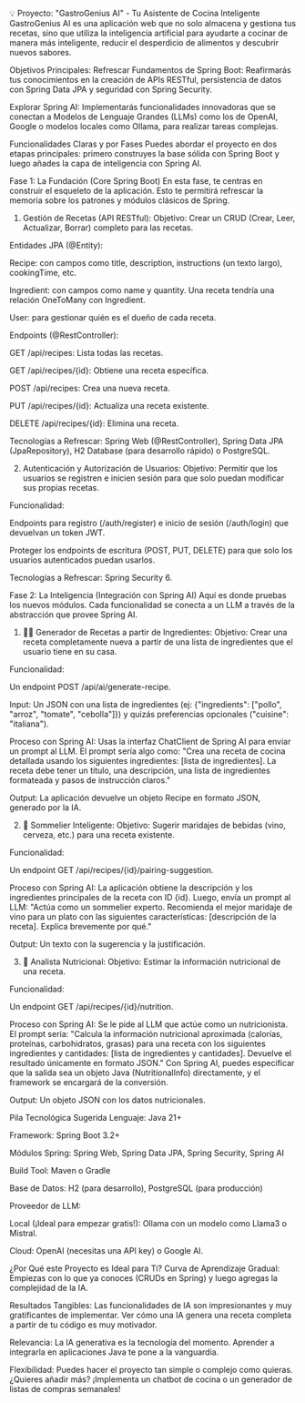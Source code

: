 💡 Proyecto: "GastroGenius AI" - Tu Asistente de Cocina Inteligente
GastroGenius AI es una aplicación web que no solo almacena y gestiona tus recetas, sino que utiliza la inteligencia artificial para ayudarte a cocinar de manera más inteligente, reducir el desperdicio de alimentos y descubrir nuevos sabores.

Objetivos Principales:
Refrescar Fundamentos de Spring Boot: Reafirmarás tus conocimientos en la creación de APIs RESTful, persistencia de datos con Spring Data JPA y seguridad con Spring Security.

Explorar Spring AI: Implementarás funcionalidades innovadoras que se conectan a Modelos de Lenguaje Grandes (LLMs) como los de OpenAI, Google o modelos locales como Ollama, para realizar tareas complejas.

Funcionalidades Claras y por Fases
Puedes abordar el proyecto en dos etapas principales: primero construyes la base sólida con Spring Boot y luego añades la capa de inteligencia con Spring AI.

Fase 1: La Fundación (Core Spring Boot)
En esta fase, te centras en construir el esqueleto de la aplicación. Esto te permitirá refrescar la memoria sobre los patrones y módulos clásicos de Spring.

1. Gestión de Recetas (API RESTful):
   Objetivo: Crear un CRUD (Crear, Leer, Actualizar, Borrar) completo para las recetas.

Entidades JPA (@Entity):

Recipe: con campos como title, description, instructions (un texto largo), cookingTime, etc.

Ingredient: con campos como name y quantity. Una receta tendría una relación OneToMany con Ingredient.

User: para gestionar quién es el dueño de cada receta.

Endpoints (@RestController):

GET /api/recipes: Lista todas las recetas.

GET /api/recipes/{id}: Obtiene una receta específica.

POST /api/recipes: Crea una nueva receta.

PUT /api/recipes/{id}: Actualiza una receta existente.

DELETE /api/recipes/{id}: Elimina una receta.

Tecnologías a Refrescar: Spring Web (@RestController), Spring Data JPA (JpaRepository), H2 Database (para desarrollo rápido) o PostgreSQL.

2. Autenticación y Autorización de Usuarios:
   Objetivo: Permitir que los usuarios se registren e inicien sesión para que solo puedan modificar sus propias recetas.

Funcionalidad:

Endpoints para registro (/auth/register) e inicio de sesión (/auth/login) que devuelvan un token JWT.

Proteger los endpoints de escritura (POST, PUT, DELETE) para que solo los usuarios autenticados puedan usarlos.

Tecnologías a Refrescar: Spring Security 6.

Fase 2: La Inteligencia (Integración con Spring AI)
Aquí es donde pruebas los nuevos módulos. Cada funcionalidad se conecta a un LLM a través de la abstracción que provee Spring AI.

1. 👨‍🍳 Generador de Recetas a partir de Ingredientes:
   Objetivo: Crear una receta completamente nueva a partir de una lista de ingredientes que el usuario tiene en su casa.

Funcionalidad:

Un endpoint POST /api/ai/generate-recipe.

Input: Un JSON con una lista de ingredientes (ej: {"ingredients": ["pollo", "arroz", "tomate", "cebolla"]}) y quizás preferencias opcionales ("cuisine": "italiana").

Proceso con Spring AI: Usas la interfaz ChatClient de Spring AI para enviar un prompt al LLM. El prompt sería algo como: "Crea una receta de cocina detallada usando los siguientes ingredientes: [lista de ingredientes]. La receta debe tener un título, una descripción, una lista de ingredientes formateada y pasos de instrucción claros."

Output: La aplicación devuelve un objeto Recipe en formato JSON, generado por la IA.

2. 🍷 Sommelier Inteligente:
   Objetivo: Sugerir maridajes de bebidas (vino, cerveza, etc.) para una receta existente.

Funcionalidad:

Un endpoint GET /api/recipes/{id}/pairing-suggestion.

Proceso con Spring AI: La aplicación obtiene la descripción y los ingredientes principales de la receta con ID {id}. Luego, envía un prompt al LLM: "Actúa como un sommelier experto. Recomienda el mejor maridaje de vino para un plato con las siguientes características: [descripción de la receta]. Explica brevemente por qué."

Output: Un texto con la sugerencia y la justificación.

3. 🥗 Analista Nutricional:
   Objetivo: Estimar la información nutricional de una receta.

Funcionalidad:

Un endpoint GET /api/recipes/{id}/nutrition.

Proceso con Spring AI: Se le pide al LLM que actúe como un nutricionista. El prompt sería: "Calcula la información nutricional aproximada (calorías, proteínas, carbohidratos, grasas) para una receta con los siguientes ingredientes y cantidades: [lista de ingredientes y cantidades]. Devuelve el resultado únicamente en formato JSON." Con Spring AI, puedes especificar que la salida sea un objeto Java (NutritionalInfo) directamente, y el framework se encargará de la conversión.

Output: Un objeto JSON con los datos nutricionales.

Pila Tecnológica Sugerida
Lenguaje: Java 21+

Framework: Spring Boot 3.2+

Módulos Spring: Spring Web, Spring Data JPA, Spring Security, Spring AI

Build Tool: Maven o Gradle

Base de Datos: H2 (para desarrollo), PostgreSQL (para producción)

Proveedor de LLM:

Local (¡Ideal para empezar gratis!): Ollama con un modelo como Llama3 o Mistral.

Cloud: OpenAI (necesitas una API key) o Google AI.

¿Por Qué este Proyecto es Ideal para Ti?
Curva de Aprendizaje Gradual: Empiezas con lo que ya conoces (CRUDs en Spring) y luego agregas la complejidad de la IA.

Resultados Tangibles: Las funcionalidades de IA son impresionantes y muy gratificantes de implementar. Ver cómo una IA genera una receta completa a partir de tu código es muy motivador.

Relevancia: La IA generativa es la tecnología del momento. Aprender a integrarla en aplicaciones Java te pone a la vanguardia.

Flexibilidad: Puedes hacer el proyecto tan simple o complejo como quieras. ¿Quieres añadir más? ¡Implementa un chatbot de cocina o un generador de listas de compras semanales!
